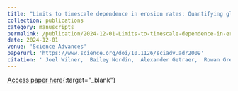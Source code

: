 ```yaml
---
title: "Limits to timescale dependence in erosion rates: Quantifying glacial and fluvial erosion across timescales"
collection: publications
category: manuscripts
permalink: /publication/2024-12-01-Limits-to-timescale-dependence-in-erosion-rates-Quantifying-glacial-and-fluvial-erosion-across-timescales
date: 2024-12-01
venue: 'Science Advances'
paperurl: 'https://www.science.org/doi/10.1126/sciadv.adr2009'
citation: ' Joel Wilner,  Bailey Nordin,  Alexander Getraer,  Rowan Gregoire,  Mansa Krishna,  Jiawen Li,  Derek Pickell,  Emma Rogers,  Kalin McDannell,  Marisa Palucis,  C. Keller, (2024).Limits to timescale dependence in erosion rates: Quantifying glacial and fluvial erosion across timescales. <i>Science Advances</i>. [10.1126/sciadv.adr2009](https://doi.org/10.1126/sciadv.adr2009)'
---
```

[Access paper here](https://www.science.org/doi/10.1126/sciadv.adr2009){:target="_blank"}
